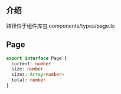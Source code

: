 ## 介绍

路径位于组件库包 components/types/page.ts

## Page

```ts
export interface Page {
  current: number
  size: number
  sizes: Array<number>
  total: number
}
```
